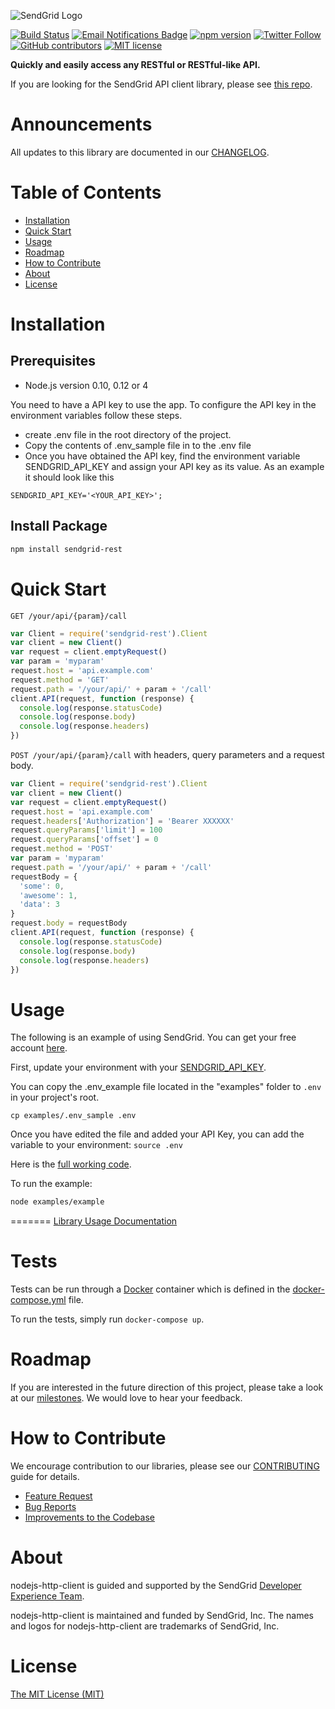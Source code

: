 ![SendGrid Logo](https://uiux.s3.amazonaws.com/2016-logos/email-logo%402x.png)

[![Build Status](https://travis-ci.org/sendgrid/nodejs-http-client.svg?branch=master)](https://travis-ci.org/sendgrid/nodejs-http-client)
[![Email Notifications Badge](https://dx.sendgrid.com/badge/nodejs)](https://dx.sendgrid.com/newsletter/nodejs)
[![npm version](https://badge.fury.io/js/sendgrid-rest.svg)](https://www.npmjs.com/package/sendgrid-rest)
[![Twitter Follow](https://img.shields.io/twitter/follow/sendgrid.svg?style=social&label=Follow)](https://twitter.com/sendgrid)
[![GitHub contributors](https://img.shields.io/github/contributors/sendgrid/nodejs-http-client.svg)](https://github.com/sendgrid/nodejs-http-client/graphs/contributors)
[![MIT license](https://img.shields.io/badge/license-MIT-blue.svg)](./LICENSE.md)

**Quickly and easily access any RESTful or RESTful-like API.**

If you are looking for the SendGrid API client library, please see [this repo](https://github.com/sendgrid/sendgrid-nodejs).

# Announcements

All updates to this library are documented in our [CHANGELOG](https://github.com/sendgrid/nodejs-http-client/blob/master/CHANGELOG.md).

# Table of Contents
- [Installation](#installation)
- [Quick Start](#quick-start)
- [Usage](#usage)
- [Roadmap](#roadmap)
- [How to Contribute](#contribute)
- [About](#about)
- [License](#license)

<a name="installation"></a>
# Installation

## Prerequisites

- Node.js version 0.10, 0.12 or 4

You need to have a API key to use the app. To configure the API key in the environment variables follow these steps.
 - create .env file in the root directory of the project.
 - Copy the contents of .env_sample file in to the .env file
 - Once you have obtained the API key, find the environment variable SENDGRID_API_KEY and assign your API key as its value.
 As an example it should look like this
 ```
 SENDGRID_API_KEY='<YOUR_API_KEY>';
 ```


## Install Package

```bash
npm install sendgrid-rest
```

<a name="quick-start"></a>
# Quick Start

`GET /your/api/{param}/call`

```javascript
var Client = require('sendgrid-rest').Client
var client = new Client()
var request = client.emptyRequest()
var param = 'myparam'
request.host = 'api.example.com'
request.method = 'GET'
request.path = '/your/api/' + param + '/call'
client.API(request, function (response) {
  console.log(response.statusCode)
  console.log(response.body)
  console.log(response.headers)
})
```

`POST /your/api/{param}/call` with headers, query parameters and a request body.

```javascript
var Client = require('sendgrid-rest').Client
var client = new Client()
var request = client.emptyRequest()
request.host = 'api.example.com'
request.headers['Authorization'] = 'Bearer XXXXXX'
request.queryParams['limit'] = 100
request.queryParams['offset'] = 0
request.method = 'POST'
var param = 'myparam'
request.path = '/your/api/' + param + '/call'
requestBody = {
  'some': 0,
  'awesome': 1,
  'data': 3
}
request.body = requestBody
client.API(request, function (response) {
  console.log(response.statusCode)
  console.log(response.body)
  console.log(response.headers)
})
```

<a name="usage"></a>
# Usage

The following is an example of using SendGrid. You can get your free account [here](https://sendgrid.com/free?source=nodejs-http-client).

First, update your environment with your [SENDGRID_API_KEY](https://app.sendgrid.com/settings/api_keys).

You can copy the .env_example file located in the "examples" folder to ```.env``` in your project's root.

```cp examples/.env_sample .env```

Once you have edited the file and added your API Key, you can add the variable to your environment:
```source .env```


Here is the [full working code](https://github.com/sendgrid/nodejs-http-client/blob/master/examples/example.js).

To run the example:

```bash
node examples/example
```
=======
[Library Usage Documentation](https://github.com/sendgrid/nodejs-http-client/blob/master/USAGE.md)

# Tests

Tests can be run through a [Docker](https://www.docker.com) container which is defined in the [docker-compose.yml](docker-compose.yml) file.

To run the tests, simply run `docker-compose up`.

<a name="roadmap"></a>
# Roadmap

If you are interested in the future direction of this project, please take a look at our [milestones](https://github.com/sendgrid/nodejs-http-client/milestones). We would love to hear your feedback.

<a name="contribute"></a>
# How to Contribute

We encourage contribution to our libraries, please see our [CONTRIBUTING](https://github.com/sendgrid/nodejs-http-client/blob/master/CONTRIBUTING.md) guide for details.

* [Feature Request](https://github.com/sendgrid/nodejs-http-client/blob/master/CONTRIBUTING.md#feature-request)
* [Bug Reports](https://github.com/sendgrid/nodejs-http-client/blob/master/CONTRIBUTING.md#submit-a-bug-report)
* [Improvements to the Codebase](https://github.com/sendgrid/nodejs-http-client/blob/master/CONTRIBUTING.md#improvements-to-the-codebase)

<a name="about"></a>
# About

nodejs-http-client is guided and supported by the SendGrid [Developer Experience Team](mailto:dx@sendgrid.com).

nodejs-http-client is maintained and funded by SendGrid, Inc. The names and logos for nodejs-http-client are trademarks of SendGrid, Inc.

<a name="license"></a>
# License
[The MIT License (MIT)](LICENSE.md)
